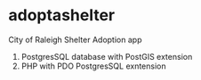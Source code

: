 # adoptashelter
City of Raleigh Shelter Adoption app
1. PostgresSQL database with PostGIS extension
2. PHP with PDO PostgresSQL exntension
